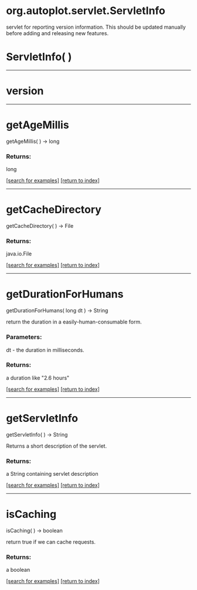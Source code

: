 # org.autoplot.servlet.ServletInfo

servlet for reporting version information.  This should be 
 updated manually before adding and releasing new features.

# ServletInfo( )


***
<a name="version"></a>
# version



***
<a name="getAgeMillis"></a>
# getAgeMillis
getAgeMillis(  ) &rarr; long



### Returns:
long


<a href="https://github.com/autoplot/dev/search?q=getAgeMillis&unscoped_q=getAgeMillis">[search for examples]</a>
<a href="https://github.com/autoplot/documentation/blob/master/javadoc/index-all.md">[return to index]</a>

***
<a name="getCacheDirectory"></a>
# getCacheDirectory
getCacheDirectory(  ) &rarr; File



### Returns:
java.io.File


<a href="https://github.com/autoplot/dev/search?q=getCacheDirectory&unscoped_q=getCacheDirectory">[search for examples]</a>
<a href="https://github.com/autoplot/documentation/blob/master/javadoc/index-all.md">[return to index]</a>

***
<a name="getDurationForHumans"></a>
# getDurationForHumans
getDurationForHumans( long dt ) &rarr; String

return the duration in a easily-human-consumable form.

### Parameters:
dt - the duration in milliseconds.

### Returns:
a duration like "2.6 hours"

<a href="https://github.com/autoplot/dev/search?q=getDurationForHumans&unscoped_q=getDurationForHumans">[search for examples]</a>
<a href="https://github.com/autoplot/documentation/blob/master/javadoc/index-all.md">[return to index]</a>

***
<a name="getServletInfo"></a>
# getServletInfo
getServletInfo(  ) &rarr; String

Returns a short description of the servlet.

### Returns:
a String containing servlet description

<a href="https://github.com/autoplot/dev/search?q=getServletInfo&unscoped_q=getServletInfo">[search for examples]</a>
<a href="https://github.com/autoplot/documentation/blob/master/javadoc/index-all.md">[return to index]</a>

***
<a name="isCaching"></a>
# isCaching
isCaching(  ) &rarr; boolean

return true if we can cache requests.

### Returns:
a boolean


<a href="https://github.com/autoplot/dev/search?q=isCaching&unscoped_q=isCaching">[search for examples]</a>
<a href="https://github.com/autoplot/documentation/blob/master/javadoc/index-all.md">[return to index]</a>

